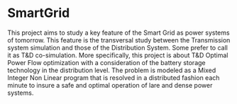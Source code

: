 # SmartGrid
This project aims to study a key feature of the Smart Grid as power systems of tomorrow. This feature is the transversal study between the Transmission system simulation and those of the Distribution System. Some prefer to call it as T&amp;D co-simulation. More specifically, this project is about T&amp;D Optimal Power Flow optimization with a consideration of the battery storage technology in the distribution level. The problem is modeled as a Mixed Integer Non Linear program that is resolved in a distributed fashion each minute to insure a safe and optimal operation of lare and dense power systems.  
